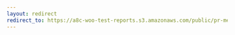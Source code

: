 ```yaml
---
layout: redirect
redirect_to: https://a8c-woo-test-reports.s3.amazonaws.com/public/pr-merge/45495/e2e/index.html
---
```

